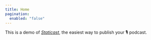 ```yaml
---
title: Home
pagination:
  enabled: "false"
---
```


This is a demo of [_Staticast_](https://staticast.cecil.app), the easiest way to publish your 🎙️ podcast.
